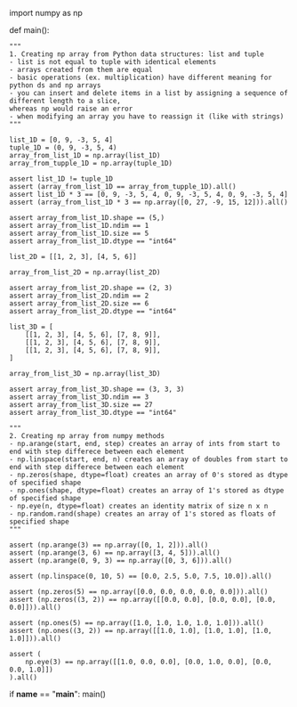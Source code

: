 import numpy as np


def main():

    """
    1. Creating np array from Python data structures: list and tuple
    - list is not equal to tuple with identical elements
    - arrays created from them are equal
    - basic operations (ex. multiplication) have different meaning for python ds and np arrays
    - you can insert and delete items in a list by assigning a sequence of different length to a slice,
    whereas np would raise an error
    - when modifying an array you have to reassign it (like with strings)
    """

    list_1D = [0, 9, -3, 5, 4]
    tuple_1D = (0, 9, -3, 5, 4)
    array_from_list_1D = np.array(list_1D)
    array_from_tupple_1D = np.array(tuple_1D)

    assert list_1D != tuple_1D
    assert (array_from_list_1D == array_from_tupple_1D).all()
    assert list_1D * 3 == [0, 9, -3, 5, 4, 0, 9, -3, 5, 4, 0, 9, -3, 5, 4]
    assert (array_from_list_1D * 3 == np.array([0, 27, -9, 15, 12])).all()

    assert array_from_list_1D.shape == (5,)
    assert array_from_list_1D.ndim == 1
    assert array_from_list_1D.size == 5
    assert array_from_list_1D.dtype == "int64"

    list_2D = [[1, 2, 3], [4, 5, 6]]

    array_from_list_2D = np.array(list_2D)

    assert array_from_list_2D.shape == (2, 3)
    assert array_from_list_2D.ndim == 2
    assert array_from_list_2D.size == 6
    assert array_from_list_2D.dtype == "int64"

    list_3D = [
        [[1, 2, 3], [4, 5, 6], [7, 8, 9]],
        [[1, 2, 3], [4, 5, 6], [7, 8, 9]],
        [[1, 2, 3], [4, 5, 6], [7, 8, 9]],
    ]

    array_from_list_3D = np.array(list_3D)

    assert array_from_list_3D.shape == (3, 3, 3)
    assert array_from_list_3D.ndim == 3
    assert array_from_list_3D.size == 27
    assert array_from_list_3D.dtype == "int64"

    """
    2. Creating np array from numpy methods
    - np.arange(start, end, step) creates an array of ints from start to end with step differece between each element
    - np.linspace(start, end, n) creates an array of doubles from start to end with step differece between each element
    - np.zeros(shape, dtype=float) creates an array of 0's stored as dtype of specified shape
    - np.ones(shape, dtype=float) creates an array of 1's stored as dtype of specified shape
    - np.eye(n, dtype=float) creates an identity matrix of size n x n
    - np.random.rand(shape) creates an array of 1's stored as floats of specified shape
    """

    assert (np.arange(3) == np.array([0, 1, 2])).all()
    assert (np.arange(3, 6) == np.array([3, 4, 5])).all()
    assert (np.arange(0, 9, 3) == np.array([0, 3, 6])).all()

    assert (np.linspace(0, 10, 5) == [0.0, 2.5, 5.0, 7.5, 10.0]).all()

    assert (np.zeros(5) == np.array([0.0, 0.0, 0.0, 0.0, 0.0])).all()
    assert (np.zeros((3, 2)) == np.array([[0.0, 0.0], [0.0, 0.0], [0.0, 0.0]])).all()

    assert (np.ones(5) == np.array([1.0, 1.0, 1.0, 1.0, 1.0])).all()
    assert (np.ones((3, 2)) == np.array([[1.0, 1.0], [1.0, 1.0], [1.0, 1.0]])).all()

    assert (
        np.eye(3) == np.array([[1.0, 0.0, 0.0], [0.0, 1.0, 0.0], [0.0, 0.0, 1.0]])
    ).all()


if __name__ == "__main__":
    main()
